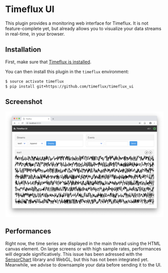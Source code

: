 # Timeflux UI

This plugin provides a monitoring web interface for Timeflux. It is not feature-complete yet, but already allows you to visualize your data streams in real-time, in your browser.

## Installation

First, make sure that [Timeflux is installed](https://github.com/timeflux/timeflux).

You can then install this plugin in the ``timeflux`` environment:

```
$ source activate timeflux
$ pip install git+https://github.com/timeflux/timeflux_ui
```

## Screenshot

![screenshot](doc/static/img/screenshot.png)

## Performances

Right now, the time series are displayed in the main thread using the HTML canvas element. On large screens or with high sample rates, performances will degrade significatively. This issue has been adressed with the [SensorChart](https://github.com/mesca/sensorchart) library and WebGL, but this has not been integrated yet. Meanwhile, we advise to downsample your data before sending it to the UI.